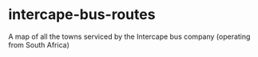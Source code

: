 intercape-bus-routes
====================

A map of all the towns serviced by the Intercape bus company (operating from South Africa)
